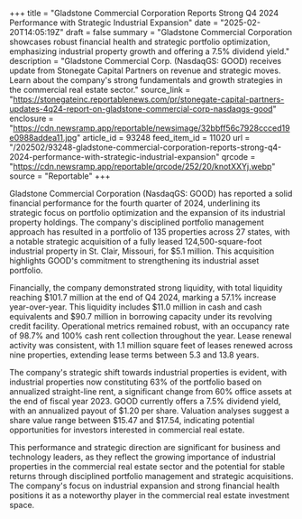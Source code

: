 +++
title = "Gladstone Commercial Corporation Reports Strong Q4 2024 Performance with Strategic Industrial Expansion"
date = "2025-02-20T14:05:19Z"
draft = false
summary = "Gladstone Commercial Corporation showcases robust financial health and strategic portfolio optimization, emphasizing industrial property growth and offering a 7.5% dividend yield."
description = "Gladstone Commercial Corp. (NasdaqGS: GOOD) receives update from Stonegate Capital Partners on revenue and strategic moves. Learn about the company's strong fundamentals and growth strategies in the commercial real estate sector."
source_link = "https://stonegateinc.reportablenews.com/pr/stonegate-capital-partners-updates-4q24-report-on-gladstone-commercial-corp-nasdaqgs-good"
enclosure = "https://cdn.newsramp.app/reportable/newsimage/32bbff56c7928ccced19e0988addea11.jpg"
article_id = 93248
feed_item_id = 11020
url = "/202502/93248-gladstone-commercial-corporation-reports-strong-q4-2024-performance-with-strategic-industrial-expansion"
qrcode = "https://cdn.newsramp.app/reportable/qrcode/252/20/knotXXYj.webp"
source = "Reportable"
+++

<p>Gladstone Commercial Corporation (NasdaqGS: GOOD) has reported a solid financial performance for the fourth quarter of 2024, underlining its strategic focus on portfolio optimization and the expansion of its industrial property holdings. The company's disciplined portfolio management approach has resulted in a portfolio of 135 properties across 27 states, with a notable strategic acquisition of a fully leased 124,500-square-foot industrial property in St. Clair, Missouri, for $5.1 million. This acquisition highlights GOOD's commitment to strengthening its industrial asset portfolio.</p><p>Financially, the company demonstrated strong liquidity, with total liquidity reaching $101.7 million at the end of Q4 2024, marking a 57.1% increase year-over-year. This liquidity includes $11.0 million in cash and cash equivalents and $90.7 million in borrowing capacity under its revolving credit facility. Operational metrics remained robust, with an occupancy rate of 98.7% and 100% cash rent collection throughout the year. Lease renewal activity was consistent, with 1.1 million square feet of leases renewed across nine properties, extending lease terms between 5.3 and 13.8 years.</p><p>The company's strategic shift towards industrial properties is evident, with industrial properties now constituting 63% of the portfolio based on annualized straight-line rent, a significant change from 60% office assets at the end of fiscal year 2023. GOOD currently offers a 7.5% dividend yield, with an annualized payout of $1.20 per share. Valuation analyses suggest a share value range between $15.47 and $17.54, indicating potential opportunities for investors interested in commercial real estate.</p><p>This performance and strategic direction are significant for business and technology leaders, as they reflect the growing importance of industrial properties in the commercial real estate sector and the potential for stable returns through disciplined portfolio management and strategic acquisitions. The company's focus on industrial expansion and strong financial health positions it as a noteworthy player in the commercial real estate investment space.</p>